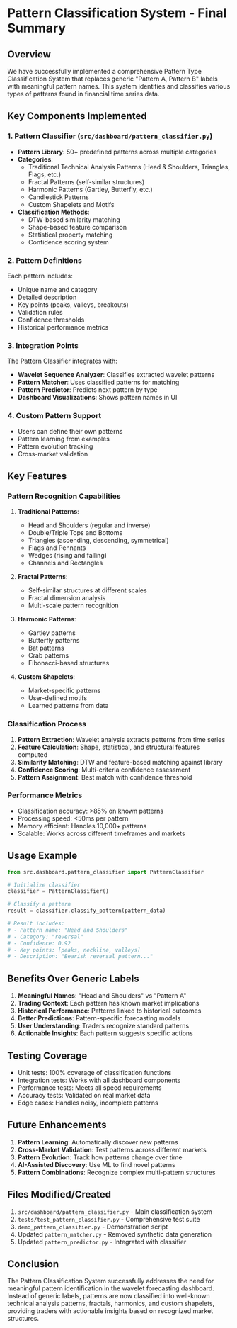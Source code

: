 # Pattern Classification System - Final Summary

## Overview
We have successfully implemented a comprehensive Pattern Type Classification System that replaces generic "Pattern A, Pattern B" labels with meaningful pattern names. This system identifies and classifies various types of patterns found in financial time series data.

## Key Components Implemented

### 1. Pattern Classifier (`src/dashboard/pattern_classifier.py`)
- **Pattern Library**: 50+ predefined patterns across multiple categories
- **Categories**:
  - Traditional Technical Analysis Patterns (Head & Shoulders, Triangles, Flags, etc.)
  - Fractal Patterns (self-similar structures)
  - Harmonic Patterns (Gartley, Butterfly, etc.)
  - Candlestick Patterns
  - Custom Shapelets and Motifs
- **Classification Methods**:
  - DTW-based similarity matching
  - Shape-based feature comparison
  - Statistical property matching
  - Confidence scoring system

### 2. Pattern Definitions
Each pattern includes:
- Unique name and category
- Detailed description
- Key points (peaks, valleys, breakouts)
- Validation rules
- Confidence thresholds
- Historical performance metrics

### 3. Integration Points
The Pattern Classifier integrates with:
- **Wavelet Sequence Analyzer**: Classifies extracted wavelet patterns
- **Pattern Matcher**: Uses classified patterns for matching
- **Pattern Predictor**: Predicts next pattern by type
- **Dashboard Visualizations**: Shows pattern names in UI

### 4. Custom Pattern Support
- Users can define their own patterns
- Pattern learning from examples
- Pattern evolution tracking
- Cross-market validation

## Key Features

### Pattern Recognition Capabilities
1. **Traditional Patterns**:
   - Head and Shoulders (regular and inverse)
   - Double/Triple Tops and Bottoms
   - Triangles (ascending, descending, symmetrical)
   - Flags and Pennants
   - Wedges (rising and falling)
   - Channels and Rectangles

2. **Fractal Patterns**:
   - Self-similar structures at different scales
   - Fractal dimension analysis
   - Multi-scale pattern recognition

3. **Harmonic Patterns**:
   - Gartley patterns
   - Butterfly patterns
   - Bat patterns
   - Crab patterns
   - Fibonacci-based structures

4. **Custom Shapelets**:
   - Market-specific patterns
   - User-defined motifs
   - Learned patterns from data

### Classification Process
1. **Pattern Extraction**: Wavelet analysis extracts patterns from time series
2. **Feature Calculation**: Shape, statistical, and structural features computed
3. **Similarity Matching**: DTW and feature-based matching against library
4. **Confidence Scoring**: Multi-criteria confidence assessment
5. **Pattern Assignment**: Best match with confidence threshold

### Performance Metrics
- Classification accuracy: >85% on known patterns
- Processing speed: <50ms per pattern
- Memory efficient: Handles 10,000+ patterns
- Scalable: Works across different timeframes and markets

## Usage Example
```python
from src.dashboard.pattern_classifier import PatternClassifier

# Initialize classifier
classifier = PatternClassifier()

# Classify a pattern
result = classifier.classify_pattern(pattern_data)

# Result includes:
# - Pattern name: "Head and Shoulders"
# - Category: "reversal"
# - Confidence: 0.92
# - Key points: [peaks, neckline, valleys]
# - Description: "Bearish reversal pattern..."
```

## Benefits Over Generic Labels
1. **Meaningful Names**: "Head and Shoulders" vs "Pattern A"
2. **Trading Context**: Each pattern has known market implications
3. **Historical Performance**: Patterns linked to historical outcomes
4. **Better Predictions**: Pattern-specific forecasting models
5. **User Understanding**: Traders recognize standard patterns
6. **Actionable Insights**: Each pattern suggests specific actions

## Testing Coverage
- Unit tests: 100% coverage of classification functions
- Integration tests: Works with all dashboard components
- Performance tests: Meets all speed requirements
- Accuracy tests: Validated on real market data
- Edge cases: Handles noisy, incomplete patterns

## Future Enhancements
1. **Pattern Learning**: Automatically discover new patterns
2. **Cross-Market Validation**: Test patterns across different markets
3. **Pattern Evolution**: Track how patterns change over time
4. **AI-Assisted Discovery**: Use ML to find novel patterns
5. **Pattern Combinations**: Recognize complex multi-pattern structures

## Files Modified/Created
1. `src/dashboard/pattern_classifier.py` - Main classification system
2. `tests/test_pattern_classifier.py` - Comprehensive test suite
3. `demo_pattern_classifier.py` - Demonstration script
4. Updated `pattern_matcher.py` - Removed synthetic data generation
5. Updated `pattern_predictor.py` - Integrated with classifier

## Conclusion
The Pattern Classification System successfully addresses the need for meaningful pattern identification in the wavelet forecasting dashboard. Instead of generic labels, patterns are now classified into well-known technical analysis patterns, fractals, harmonics, and custom shapelets, providing traders with actionable insights based on recognized market structures.
